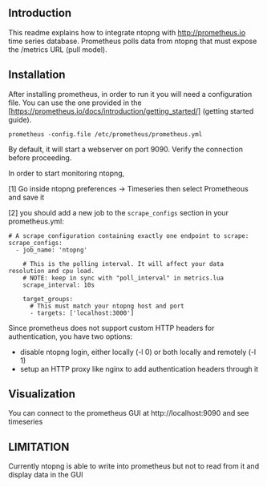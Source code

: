 Introduction
------------
This readme explains how to integrate ntopng with http://prometheus.io time series database.
Prometheus polls data from ntopng that must expose the /metrics URL (pull model).


Installation
------------
After installing prometheus, in order to run it you will need a configuration file.
You can use the one provided in the [https://prometheus.io/docs/introduction/getting_started/] (getting started guide).

```prometheus -config.file /etc/prometheus/prometheus.yml```

By default, it will start a webserver on port 9090. Verify the connection before proceeding.

In order to start monitoring ntopng,

[1] Go inside ntopng preferences -> Timeseries then select Prometheous and save it

[2] you should add a new job to the `scrape_configs` section in your prometheus.yml:

```
# A scrape configuration containing exactly one endpoint to scrape:
scrape_configs:
  - job_name: 'ntopng'

    # This is the polling interval. It will affect your data resolution and cpu load.
    # NOTE: keep in sync with "poll_interval" in metrics.lua
    scrape_interval: 10s

    target_groups:
      # This must match your ntopng host and port
      - targets: ['localhost:3000']
```

Since prometheus does not support custom HTTP headers for authentication, you have two options:
  - disable ntopng login, either locally (-l 0) or both locally and remotely (-l 1)
  - setup an HTTP proxy like nginx to add authentication headers through it


Visualization
-------------
You can connect to the prometheus GUI at http://localhost:9090 and see timeseries


LIMITATION
----------

Currently ntopng is able to write into prometheus but not to read from it and display data in the GUI
